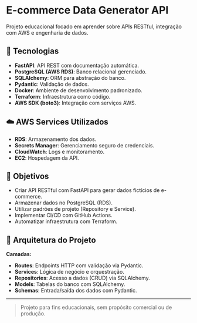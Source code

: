 # E-commerce Data Generator API

Projeto educacional focado em aprender sobre APIs RESTful, integração com AWS e engenharia de dados.

## 🔧 Tecnologias

- **FastAPI**: API REST com documentação automática.
- **PostgreSQL (AWS RDS)**: Banco relacional gerenciado.
- **SQLAlchemy**: ORM para abstração do banco.
- **Pydantic**: Validação de dados.
- **Docker**: Ambiente de desenvolvimento padronizado.
- **Terraform**: Infraestrutura como código.
- **AWS SDK (boto3)**: Integração com serviços AWS.

## ☁️ AWS Services Utilizados

- **RDS**: Armazenamento dos dados.
- **Secrets Manager**: Gerenciamento seguro de credenciais.
- **CloudWatch**: Logs e monitoramento.
- **EC2**: Hospedagem da API.

## 📌 Objetivos

- Criar API RESTful com FastAPI para gerar dados fictícios de e-commerce.
- Armazenar dados no PostgreSQL (RDS).
- Utilizar padrões de projeto (Repository e Service).
- Implementar CI/CD com GitHub Actions.
- Automatizar infraestrutura com Terraform.

## 🧱 Arquitetura do Projeto

**Camadas:**

- **Routes**: Endpoints HTTP com validação via Pydantic.
- **Services**: Lógica de negócio e orquestração.
- **Repositories**: Acesso a dados (CRUD) via SQLAlchemy.
- **Models**: Tabelas do banco com SQLAlchemy.
- **Schemas**: Entrada/saída dos dados com Pydantic.

---

> Projeto para fins educacionais, sem propósito comercial ou de produção.

